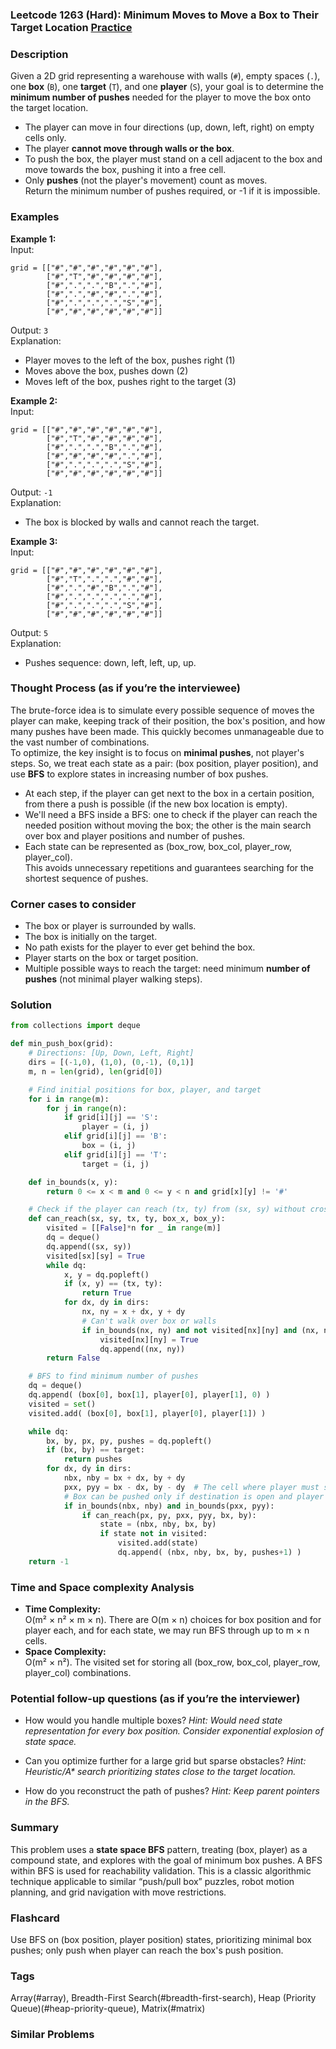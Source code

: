 ### Leetcode 1263 (Hard): Minimum Moves to Move a Box to Their Target Location [Practice](https://leetcode.com/problems/minimum-moves-to-move-a-box-to-their-target-location)

### Description  
Given a 2D grid representing a warehouse with walls (`#`), empty spaces (`.`), one **box** (`B`), one **target** (`T`), and one **player** (`S`), your goal is to determine the **minimum number of pushes** needed for the player to move the box onto the target location.  
- The player can move in four directions (up, down, left, right) on empty cells only.
- The player **cannot move through walls or the box**.
- To push the box, the player must stand on a cell adjacent to the box and move towards the box, pushing it into a free cell.
- Only **pushes** (not the player's movement) count as moves.  
Return the minimum number of pushes required, or -1 if it is impossible.

### Examples  

**Example 1:**  
Input:  
```
grid = [["#","#","#","#","#","#"],
        ["#","T","#","#","#","#"],
        ["#",".",".","B",".","#"],
        ["#",".","#","#",".","#"],
        ["#",".",".",".","S","#"],
        ["#","#","#","#","#","#"]]
```
Output: `3`  
Explanation:  
- Player moves to the left of the box, pushes right (1)
- Moves above the box, pushes down (2)
- Moves left of the box, pushes right to the target (3)

**Example 2:**  
Input:  
```
grid = [["#","#","#","#","#","#"],
        ["#","T","#","#","#","#"],
        ["#",".",".","B",".","#"],
        ["#","#","#","#",".","#"],
        ["#",".",".",".","S","#"],
        ["#","#","#","#","#","#"]]
```
Output: `-1`  
Explanation:  
- The box is blocked by walls and cannot reach the target.

**Example 3:**  
Input:  
```
grid = [["#","#","#","#","#","#"],
        ["#","T",".",".","#","#"],
        ["#",".","#","B",".","#"],
        ["#",".",".",".",".","#"],
        ["#",".",".",".","S","#"],
        ["#","#","#","#","#","#"]]
```
Output: `5`  
Explanation:  
- Pushes sequence: down, left, left, up, up.

### Thought Process (as if you’re the interviewee)  
The brute-force idea is to simulate every possible sequence of moves the player can make, keeping track of their position, the box's position, and how many pushes have been made. This quickly becomes unmanageable due to the vast number of combinations.  
To optimize, the key insight is to focus on **minimal pushes**, not player's steps. So, we treat each state as a pair: (box position, player position), and use **BFS** to explore states in increasing number of box pushes.  
- At each step, if the player can get next to the box in a certain position, from there a push is possible (if the new box location is empty).  
- We'll need a BFS inside a BFS: one to check if the player can reach the needed position without moving the box; the other is the main search over box and player positions and number of pushes.  
- Each state can be represented as (box_row, box_col, player_row, player_col).  
This avoids unnecessary repetitions and guarantees searching for the shortest sequence of pushes.

### Corner cases to consider  
- The box or player is surrounded by walls.
- The box is initially on the target.
- No path exists for the player to ever get behind the box.
- Player starts on the box or target position.
- Multiple possible ways to reach the target: need minimum **number of pushes** (not minimal player walking steps).

### Solution

```python
from collections import deque

def min_push_box(grid):
    # Directions: [Up, Down, Left, Right]
    dirs = [(-1,0), (1,0), (0,-1), (0,1)]
    m, n = len(grid), len(grid[0])

    # Find initial positions for box, player, and target
    for i in range(m):
        for j in range(n):
            if grid[i][j] == 'S':
                player = (i, j)
            elif grid[i][j] == 'B':
                box = (i, j)
            elif grid[i][j] == 'T':
                target = (i, j)

    def in_bounds(x, y):
        return 0 <= x < m and 0 <= y < n and grid[x][y] != '#'

    # Check if the player can reach (tx, ty) from (sx, sy) without crossing the box
    def can_reach(sx, sy, tx, ty, box_x, box_y):
        visited = [[False]*n for _ in range(m)]
        dq = deque()
        dq.append((sx, sy))
        visited[sx][sy] = True
        while dq:
            x, y = dq.popleft()
            if (x, y) == (tx, ty):
                return True
            for dx, dy in dirs:
                nx, ny = x + dx, y + dy
                # Can't walk over box or walls
                if in_bounds(nx, ny) and not visited[nx][ny] and (nx, ny) != (box_x, box_y):
                    visited[nx][ny] = True
                    dq.append((nx, ny))
        return False

    # BFS to find minimum number of pushes
    dq = deque()
    dq.append( (box[0], box[1], player[0], player[1], 0) )
    visited = set()
    visited.add( (box[0], box[1], player[0], player[1]) )

    while dq:
        bx, by, px, py, pushes = dq.popleft()
        if (bx, by) == target:
            return pushes
        for dx, dy in dirs:
            nbx, nby = bx + dx, by + dy
            pxx, pyy = bx - dx, by - dy  # The cell where player must stand to push
            # Box can be pushed only if destination is open and player can reach right place
            if in_bounds(nbx, nby) and in_bounds(pxx, pyy):
                if can_reach(px, py, pxx, pyy, bx, by):
                    state = (nbx, nby, bx, by)
                    if state not in visited:
                        visited.add(state)
                        dq.append( (nbx, nby, bx, by, pushes+1) )
    return -1
```

### Time and Space complexity Analysis  

- **Time Complexity:**  
  O(m² × n² × m × n). There are O(m × n) choices for box position and for player each, and for each state, we may run BFS through up to m × n cells.
- **Space Complexity:**  
  O(m² × n²). The visited set for storing all (box_row, box_col, player_row, player_col) combinations.

### Potential follow-up questions (as if you’re the interviewer)  

- How would you handle multiple boxes?
  *Hint: Would need state representation for every box position. Consider exponential explosion of state space.*

- Can you optimize further for a large grid but sparse obstacles?
  *Hint: Heuristic/A\* search prioritizing states close to the target location.*

- How do you reconstruct the path of pushes?
  *Hint: Keep parent pointers in the BFS.*

### Summary
This problem uses a **state space BFS** pattern, treating (box, player) as a compound state, and explores with the goal of minimum box pushes. A BFS within BFS is used for reachability validation. This is a classic algorithmic technique applicable to similar “push/pull box” puzzles, robot motion planning, and grid navigation with move restrictions.


### Flashcard
Use BFS on (box position, player position) states, prioritizing minimal box pushes; only push when player can reach the box's push position.

### Tags
Array(#array), Breadth-First Search(#breadth-first-search), Heap (Priority Queue)(#heap-priority-queue), Matrix(#matrix)

### Similar Problems
